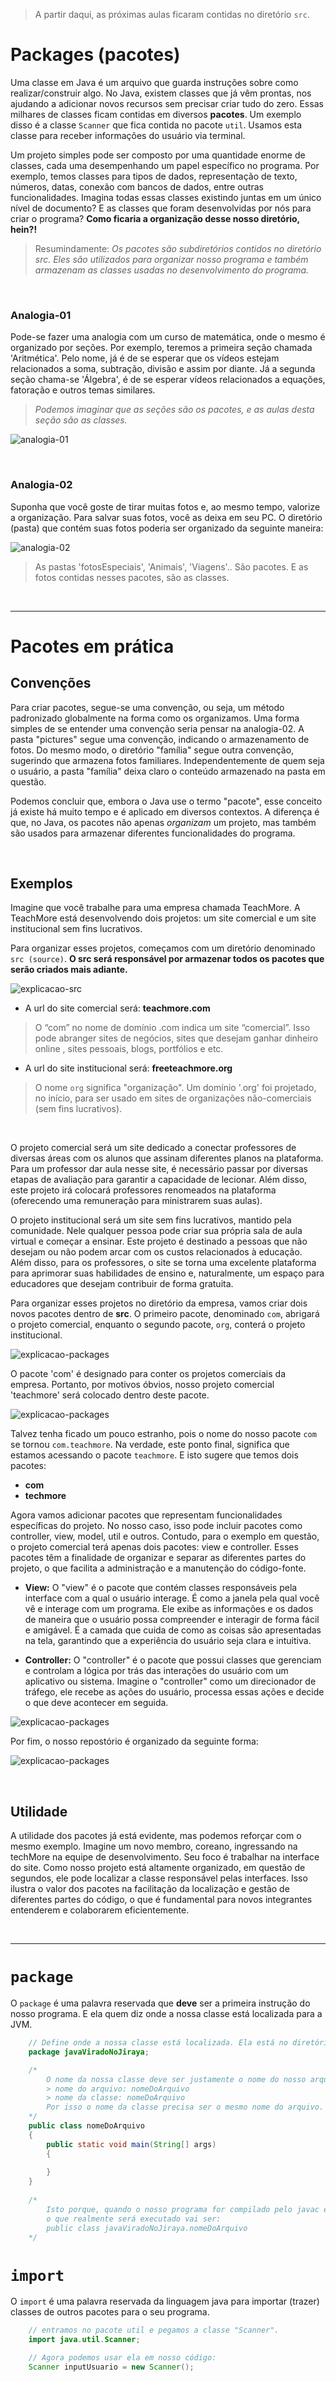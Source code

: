 > A partir daqui, as próximas aulas ficaram contidas no diretório `src`. 

# Packages (pacotes)
Uma classe em Java é um arquivo que guarda instruções sobre como realizar/construir algo. 
No Java, existem classes que já vêm prontas, nos ajudando a adicionar novos recursos sem precisar criar tudo do zero. Essas milhares de classes ficam contidas em diversos __pacotes__. 
Um exemplo disso é a classe `Scanner` que fica contida no pacote `util`. Usamos  esta classe para
receber informações do usuário via terminal.

Um projeto simples pode ser composto por uma quantidade enorme de classes, cada uma desempenhando um papel 
específico no programa. Por exemplo, temos classes para tipos de dados, representação de texto, números, datas, 
conexão com bancos de dados, entre outras funcionalidades. Imagina todas essas classes existindo juntas em um 
único nível de documento? E as classes que foram desenvolvidas por nós para criar o programa? 
__Como ficaria a organização desse nosso diretório, hein?!__
> Resumindamente: _Os pacotes são subdiretórios contidos no diretório src. Eles são utilizados para organizar nosso programa e também armazenam as classes usadas no desenvolvimento do programa._

<br>

### Analogia-01
Pode-se fazer uma analogia com um curso de matemática, onde o mesmo é organizado por seções. 
Por exemplo, teremos a primeira seção chamada 'Aritmética'. Pelo nome, já é de se esperar que os vídeos 
estejam relacionados a soma, subtração, divisão e assim por diante. 
Já a segunda seção chama-se 'Álgebra', é de se esperar vídeos relacionados a equações, 
fatoração e outros temas similares. 
> _Podemos imaginar que as seções são os pacotes, e as aulas desta seção são as classes._

![analogia-01](../../others/explicacoes/analogiaParaPacotes-cursoMatematica.png)

<br>

### Analogia-02
Suponha que você goste de tirar muitas fotos e, ao mesmo tempo, valorize a organização. 
Para salvar suas fotos, você as deixa em seu PC. O diretório (pasta) que contém suas fotos poderia ser organizado 
da seguinte maneira: 

![analogia-02](../../others/explicacoes/analogiaParaPacotes-fotos.png)
> As pastas 'fotosEspeciais', 'Animais', 'Viagens'.. São pacotes. E as fotos contidas nesses pacotes, são as classes.

<br>

________________

# Pacotes em prática

## Convenções
Para criar pacotes, segue-se uma convenção, ou seja, um método padronizado globalmente na forma como os organizamos.
Uma forma simples de se entender uma convenção seria pensar na analogia-02. 
A pasta "pictures" segue uma convenção,  indicando o armazenamento de fotos. Do mesmo modo, o diretório "família" segue outra convenção, sugerindo que armazena 
fotos familiares. Independentemente de quem seja o usuário, a pasta "família" deixa claro o conteúdo armazenado na pasta em questão.

Podemos concluir que, embora o Java use o termo "pacote", esse conceito já existe há muito tempo e é aplicado em diversos 
contextos. A diferença é que, no Java, os pacotes não apenas _organizam_ um projeto, mas também são usados para armazenar
diferentes funcionalidades do programa. 
 
<br>

## Exemplos
Imagine que você trabalhe para uma empresa chamada TeachMore. A TeachMore está desenvolvendo dois projetos: 
um site comercial e um site institucional sem fins lucrativos.

Para organizar esses projetos, começamos com um diretório denominado `src (source)`. 
__O src será responsável por armazenar todos os pacotes que serão criados mais adiante.__

![explicacao-src](../../others/explicacoes/onlysrc.png)

- A url do site comercial será: __teachmore.com__ 
> O “com” no nome de domínio .com indica um site “comercial”. Isso pode abranger sites de negócios, sites que desejam ganhar dinheiro online , sites pessoais, blogs, portfólios e etc.

- A url do site institucional será: __freeteachmore.org__
> O nome `org` significa "organização". Um domínio '.org' foi projetado, no início, para ser usado em sites de organizações não-comerciais (sem fins lucrativos).

<br>

O projeto comercial será um site dedicado a conectar professores de diversas áreas com os alunos que assinam diferentes
planos na plataforma. Para um professor dar aula nesse site, é necessário passar por diversas etapas de avaliação para 
garantir a capacidade de lecionar. Além disso, este projeto irá colocará professores renomeados na plataforma (oferecendo uma remuneração
para ministrarem suas aulas). 

O projeto institucional será um site sem fins lucrativos, mantido pela comunidade. Nele qualquer pessoa pode criar 
sua própria sala de aula virtual e começar a ensinar. Este projeto é destinado a pessoas que não desejam ou não 
podem arcar com os custos relacionados à educação. Além disso, para os professores, o site se torna uma excelente plataforma 
para aprimorar suas habilidades de ensino e, naturalmente, um espaço para educadores que desejam contribuir de forma gratuita.

Para organizar esses projetos no diretório da empresa, vamos criar dois novos pacotes dentro de __src__. 
O primeiro pacote, denominado `com`, abrigará o projeto comercial, enquanto o segundo pacote, `org`, 
conterá o projeto institucional.

![explicacao-packages](../../others/explicacoes/srcPackages.png)

O pacote 'com' é designado para conter os projetos comerciais da empresa. Portanto, por motivos óbvios, nosso projeto 
comercial 'teachmore' será colocado dentro deste pacote.

![explicacao-packages](../../others/explicacoes/comercialPackages.png)

Talvez tenha ficado um pouco estranho, pois o nome do nosso pacote `com` se tornou `com.teachmore`.
Na verdade, este ponto final, significa que estamos acessando o pacote `teachmore`. E isto sugere que temos dois pacotes:
- __com__
- __techmore__

Agora vamos adicionar pacotes que representam funcionalidades específicas do projeto. No nosso caso, isso pode incluir 
pacotes como controller, view, model, util e outros. Contudo, para o exemplo em questão, o projeto comercial terá apenas 
dois pacotes: view e controller. Esses pacotes têm a finalidade de organizar e separar as diferentes partes do projeto, 
o que facilita a administração e a manutenção do código-fonte.

- __View:__
O "view" é o pacote que contém classes responsáveis pela interface com a qual o usuário interage. 
É como a janela pela qual você vê e interage com um programa. Ele exibe as informações e os dados de maneira que o usuário 
possa compreender e interagir de forma fácil e amigável. É a camada que cuida de como as coisas são apresentadas na tela, garantindo que a experiência do usuário seja clara e intuitiva.

- __Controller:__
O "controller"  é o pacote que possui classes que gerenciam e controlam a lógica por trás das interações do usuário com um 
aplicativo ou sistema. Imagine o "controller" como um direcionador de tráfego, ele recebe as ações do usuário, 
processa essas ações e decide o que deve acontecer em seguida. 

![explicacao-packages](../../others/explicacoes/projectPackages.png)


Por fim, o nosso repostório é organizado da seguinte forma:

![explicacao-packages](../../others/explicacoes/projectPackagesIMG.png)

<br>

## Utilidade
A utilidade dos pacotes já está evidente, mas podemos reforçar com o mesmo exemplo. Imagine um novo membro, coreano, 
ingressando na techMore na equipe de desenvolvimento. Seu foco é trabalhar na interface do site. 
Como nosso projeto está altamente organizado, em questão de segundos, ele pode localizar a classe responsável pelas 
interfaces. Isso ilustra o valor dos pacotes na facilitação da localização e gestão de diferentes partes do código, 
o que é fundamental para novos integrantes entenderem e colaborarem eficientemente.

<br>

______________________

# `package`
O `package` é uma palavra reservada que __deve__ ser a primeira instrução do nosso programa. E ela quem diz onde a nossa 
classe está localizada para a JVM. 
```java
    // Define onde a nossa classe está localizada. Ela está no diretório "javaViradoNoJiraya". 
    package javaViradoNoJiraya; 

    /*
        O nome da nossa classe deve ser justamente o nome do nosso arquivo.
        > nome do arquivo: nomeDoArquivo
        > nome da classe: nomeDoArquivo        
        Por isso o nome da classe precisa ser o mesmo nome do arquivo. 
    */
    public class nomeDoArquivo
    {
        public static void main(String[] args) 
        {
            
        }
    }
    
    /*
        Isto porque, quando o nosso programa for compilado pelo javac e interpretado pela JVM,
        o que realmente será executado vai ser:
        public class javaViradoNoJiraya.nomeDoArquivo
    */
```

# `import`
O `import` é uma palavra reservada da linguagem java para importar (trazer) classes de outros pacotes para o seu
programa.
```java
    // entramos no pacote util e pegamos a classe "Scanner".
    import java.util.Scanner; 

    // Agora podemos usar ela em nosso código:
    Scanner inputUsuario = new Scanner();
```
